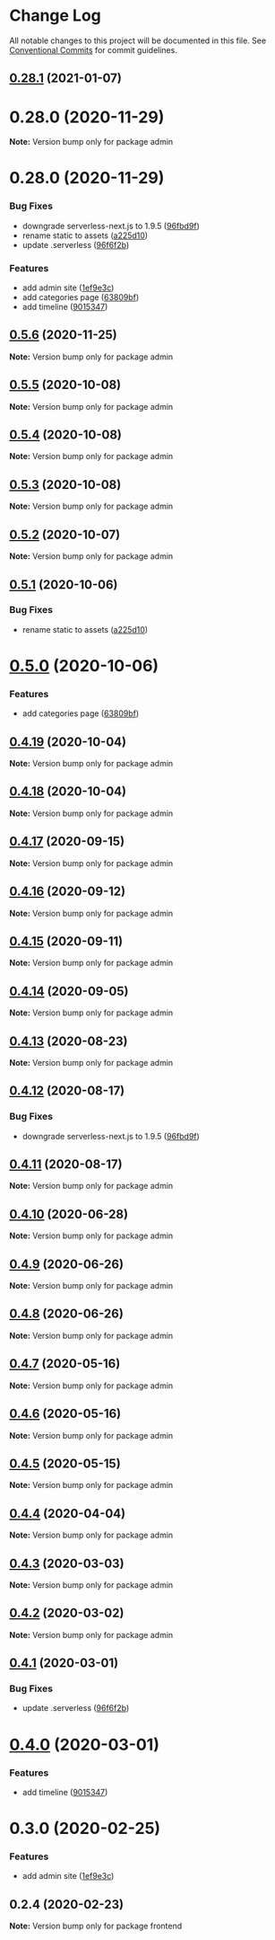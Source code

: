 # Change Log

All notable changes to this project will be documented in this file.
See [Conventional Commits](https://conventionalcommits.org) for commit guidelines.

## [0.28.1](https://github.com/banyudu/blog/compare/admin@0.5.6...admin@0.28.1) (2021-01-07)



# 0.28.0 (2020-11-29)

**Note:** Version bump only for package admin





# 0.28.0 (2020-11-29)


### Bug Fixes

* downgrade serverless-next.js to 1.9.5 ([96fbd9f](https://github.com/banyudu/blog/commit/96fbd9fbeca7ff5e3af2247d668aa962db0cd072))
* rename static to assets ([a225d10](https://github.com/banyudu/blog/commit/a225d1088f2666fffac186caa5dbed6c3b0d9d6e))
* update .serverless ([96f6f2b](https://github.com/banyudu/blog/commit/96f6f2b1df5f8c08d673c2ac1071d145b1ee432e))


### Features

* add admin site ([1ef9e3c](https://github.com/banyudu/blog/commit/1ef9e3cde60ff4dc842ff598b8fd4dd909c5de6a))
* add categories page ([63809bf](https://github.com/banyudu/blog/commit/63809bf170b64c5ce38e53111098879f7dfe46a8))
* add timeline ([9015347](https://github.com/banyudu/blog/commit/9015347366563e3d98ce71f811fef83d69df69aa))





## [0.5.6](https://github.com/banyudu/blog/compare/admin@0.5.5...admin@0.5.6) (2020-11-25)

**Note:** Version bump only for package admin





## [0.5.5](https://github.com/banyudu/blog/compare/admin@0.5.4...admin@0.5.5) (2020-10-08)

**Note:** Version bump only for package admin





## [0.5.4](https://github.com/banyudu/blog/compare/admin@0.5.3...admin@0.5.4) (2020-10-08)

**Note:** Version bump only for package admin





## [0.5.3](https://github.com/banyudu/blog/compare/admin@0.5.2...admin@0.5.3) (2020-10-08)

**Note:** Version bump only for package admin





## [0.5.2](https://github.com/banyudu/blog/compare/admin@0.5.1...admin@0.5.2) (2020-10-07)

**Note:** Version bump only for package admin





## [0.5.1](https://github.com/banyudu/blog/compare/admin@0.5.0...admin@0.5.1) (2020-10-06)


### Bug Fixes

* rename static to assets ([a225d10](https://github.com/banyudu/blog/commit/a225d1088f2666fffac186caa5dbed6c3b0d9d6e))





# [0.5.0](https://github.com/banyudu/blog/compare/admin@0.4.19...admin@0.5.0) (2020-10-06)


### Features

* add categories page ([63809bf](https://github.com/banyudu/blog/commit/63809bf170b64c5ce38e53111098879f7dfe46a8))





## [0.4.19](https://github.com/banyudu/blog/compare/admin@0.4.18...admin@0.4.19) (2020-10-04)

**Note:** Version bump only for package admin





## [0.4.18](https://github.com/banyudu/blog/compare/admin@0.4.17...admin@0.4.18) (2020-10-04)

**Note:** Version bump only for package admin





## [0.4.17](https://github.com/banyudu/blog/compare/admin@0.4.16...admin@0.4.17) (2020-09-15)

**Note:** Version bump only for package admin





## [0.4.16](https://github.com/banyudu/blog/compare/admin@0.4.15...admin@0.4.16) (2020-09-12)

**Note:** Version bump only for package admin





## [0.4.15](https://github.com/banyudu/blog/compare/admin@0.4.14...admin@0.4.15) (2020-09-11)

**Note:** Version bump only for package admin





## [0.4.14](https://github.com/banyudu/blog/compare/admin@0.4.13...admin@0.4.14) (2020-09-05)

**Note:** Version bump only for package admin





## [0.4.13](https://github.com/banyudu/blog/compare/admin@0.4.12...admin@0.4.13) (2020-08-23)

**Note:** Version bump only for package admin





## [0.4.12](https://github.com/banyudu/blog/compare/admin@0.4.11...admin@0.4.12) (2020-08-17)


### Bug Fixes

* downgrade serverless-next.js to 1.9.5 ([96fbd9f](https://github.com/banyudu/blog/commit/96fbd9fbeca7ff5e3af2247d668aa962db0cd072))





## [0.4.11](https://github.com/banyudu/blog/compare/admin@0.4.10...admin@0.4.11) (2020-08-17)

**Note:** Version bump only for package admin





## [0.4.10](https://github.com/banyudu/blog/compare/admin@0.4.9...admin@0.4.10) (2020-06-28)

**Note:** Version bump only for package admin





## [0.4.9](https://github.com/banyudu/blog/compare/admin@0.4.8...admin@0.4.9) (2020-06-26)

**Note:** Version bump only for package admin





## [0.4.8](https://github.com/banyudu/blog/compare/admin@0.4.7...admin@0.4.8) (2020-06-26)

**Note:** Version bump only for package admin





## [0.4.7](https://github.com/banyudu/blog/compare/admin@0.4.6...admin@0.4.7) (2020-05-16)

**Note:** Version bump only for package admin





## [0.4.6](https://github.com/banyudu/blog/compare/admin@0.4.5...admin@0.4.6) (2020-05-16)

**Note:** Version bump only for package admin





## [0.4.5](https://github.com/banyudu/blog/compare/admin@0.4.4...admin@0.4.5) (2020-05-15)

**Note:** Version bump only for package admin





## [0.4.4](https://github.com/banyudu/blog/compare/admin@0.4.3...admin@0.4.4) (2020-04-04)

**Note:** Version bump only for package admin





## [0.4.3](https://github.com/banyudu/blog/compare/admin@0.4.2...admin@0.4.3) (2020-03-03)

**Note:** Version bump only for package admin





## [0.4.2](https://github.com/banyudu/blog/compare/admin@0.4.1...admin@0.4.2) (2020-03-02)

**Note:** Version bump only for package admin





## [0.4.1](https://github.com/banyudu/blog/compare/admin@0.4.0...admin@0.4.1) (2020-03-01)


### Bug Fixes

* update .serverless ([96f6f2b](https://github.com/banyudu/blog/commit/96f6f2b1df5f8c08d673c2ac1071d145b1ee432e))





# [0.4.0](https://github.com/banyudu/blog/compare/admin@0.3.0...admin@0.4.0) (2020-03-01)


### Features

* add timeline ([9015347](https://github.com/banyudu/blog/commit/9015347366563e3d98ce71f811fef83d69df69aa))





# 0.3.0 (2020-02-25)


### Features

* add admin site ([1ef9e3c](https://github.com/banyudu/blog/commit/1ef9e3cde60ff4dc842ff598b8fd4dd909c5de6a))





## 0.2.4 (2020-02-23)

**Note:** Version bump only for package frontend
